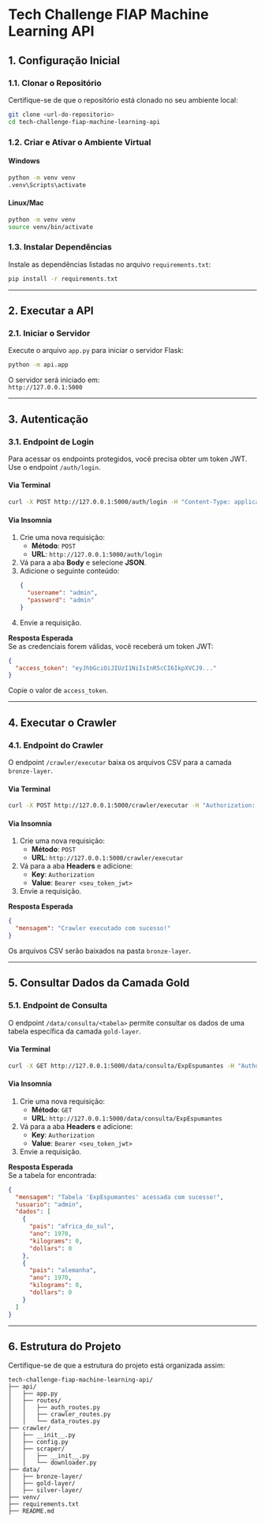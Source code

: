 # Tech Challenge FIAP Machine Learning API

## **1. Configuração Inicial**

### **1.1. Clonar o Repositório**
Certifique-se de que o repositório está clonado no seu ambiente local:

```bash
git clone <url-do-repositorio>
cd tech-challenge-fiap-machine-learning-api
```

### **1.2. Criar e Ativar o Ambiente Virtual**

#### **Windows**
```bash
python -m venv venv
.venv\Scripts\activate
```

#### **Linux/Mac**
```bash
python -m venv venv
source venv/bin/activate
```

### **1.3. Instalar Dependências**
Instale as dependências listadas no arquivo `requirements.txt`:

```bash
pip install -r requirements.txt
```

---

## **2. Executar a API**

### **2.1. Iniciar o Servidor**
Execute o arquivo `app.py` para iniciar o servidor Flask:

```bash
python -m api.app
```

O servidor será iniciado em:  
`http://127.0.0.1:5000`

---

## **3. Autenticação**

### **3.1. Endpoint de Login**
Para acessar os endpoints protegidos, você precisa obter um token JWT. Use o endpoint `/auth/login`.

#### **Via Terminal**
```bash
curl -X POST http://127.0.0.1:5000/auth/login -H "Content-Type: application/json" -d '{"username": "admin", "password": "admin"}'
```

#### **Via Insomnia**
1. Crie uma nova requisição:
   - **Método**: `POST`
   - **URL**: `http://127.0.0.1:5000/auth/login`
2. Vá para a aba **Body** e selecione **JSON**.
3. Adicione o seguinte conteúdo:
   ```json
   {
     "username": "admin",
     "password": "admin"
   }
   ```
4. Envie a requisição.

**Resposta Esperada**  
Se as credenciais forem válidas, você receberá um token JWT:

```json
{
  "access_token": "eyJhbGciOiJIUzI1NiIsInR5cCI6IkpXVCJ9..."
}
```

Copie o valor de `access_token`.

---

## **4. Executar o Crawler**

### **4.1. Endpoint do Crawler**
O endpoint `/crawler/executar` baixa os arquivos CSV para a camada `bronze-layer`.

#### **Via Terminal**
```bash
curl -X POST http://127.0.0.1:5000/crawler/executar -H "Authorization: Bearer <seu_token_jwt>"
```

#### **Via Insomnia**
1. Crie uma nova requisição:
   - **Método**: `POST`
   - **URL**: `http://127.0.0.1:5000/crawler/executar`
2. Vá para a aba **Headers** e adicione:
   - **Key**: `Authorization`
   - **Value**: `Bearer <seu_token_jwt>`
3. Envie a requisição.

**Resposta Esperada**  
```json
{
  "mensagem": "Crawler executado com sucesso!"
}
```

Os arquivos CSV serão baixados na pasta `bronze-layer`.

---

## **5. Consultar Dados da Camada Gold**

### **5.1. Endpoint de Consulta**
O endpoint `/data/consulta/<tabela>` permite consultar os dados de uma tabela específica da camada `gold-layer`.

#### **Via Terminal**
```bash
curl -X GET http://127.0.0.1:5000/data/consulta/ExpEspumantes -H "Authorization: Bearer <seu_token_jwt>"
```

#### **Via Insomnia**
1. Crie uma nova requisição:
   - **Método**: `GET`
   - **URL**: `http://127.0.0.1:5000/data/consulta/ExpEspumantes`
2. Vá para a aba **Headers** e adicione:
   - **Key**: `Authorization`
   - **Value**: `Bearer <seu_token_jwt>`
3. Envie a requisição.

**Resposta Esperada**  
Se a tabela for encontrada:

```json
{
  "mensagem": "Tabela 'ExpEspumantes' acessada com sucesso!",
  "usuario": "admin",
  "dados": [
    {
      "pais": "africa_do_sul",
      "ano": 1970,
      "kilograms": 0,
      "dollars": 0
    },
    {
      "pais": "alemanha",
      "ano": 1970,
      "kilograms": 0,
      "dollars": 0
    }
  ]
}
```

---

## **6. Estrutura do Projeto**

Certifique-se de que a estrutura do projeto está organizada assim:

```
tech-challenge-fiap-machine-learning-api/
├── api/
│   ├── app.py
│   ├── routes/
│   │   ├── auth_routes.py
│   │   ├── crawler_routes.py
│   │   └── data_routes.py
├── crawler/
│   ├── __init__.py
│   ├── config.py
│   ├── scraper/
│   │   ├── __init__.py
│   │   └── downloader.py
├── data/
│   ├── bronze-layer/
│   ├── gold-layer/
│   ├── silver-layer/
├── venv/
├── requirements.txt
├── README.md
```